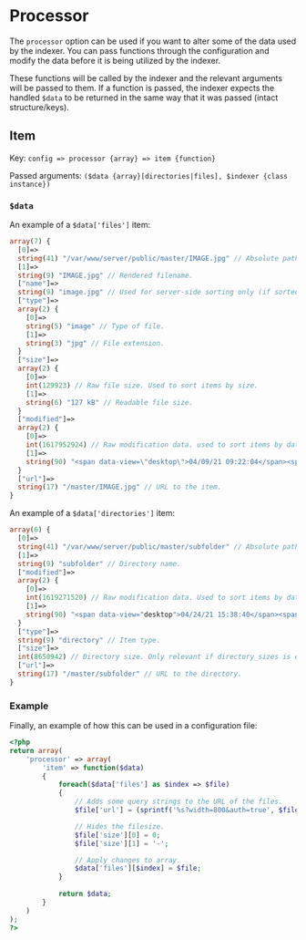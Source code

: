 # Processor

The `processor` option can be used if you want to alter some of the data used by the indexer. You can pass functions through the configuration and modify the data before it is being utilized by the indexer.

These functions will be called by the indexer and the relevant arguments will be passed to them. If a function is passed, the indexer expects the handled `$data` to be returned in the same way that it was passed (intact structure/keys).

## Item
Key: `config => processor {array} => item {function}`

Passed arguments: `($data {array}[directories|files], $indexer {class instance})`

### `$data`
An example of a `$data['files']` item:
```php
array(7) {
  [0]=>
  string(41) "/var/www/server/public/master/IMAGE.jpg" // Absolute path of item.
  [1]=>
  string(9) "IMAGE.jpg" // Rendered filename.
  ["name"]=>
  string(9) "image.jpg" // Used for server-side sorting only (if sorted by name).
  ["type"]=>
  array(2) {
    [0]=>
    string(5) "image" // Type of file.
    [1]=>
    string(3) "jpg" // File extension.
  }
  ["size"]=>
  array(2) {
    [0]=>
    int(129923) // Raw file size. Used to sort items by size.
    [1]=>
    string(6) "127 kB" // Readable file size.
  }
  ["modified"]=>
  array(2) {
    [0]=>
    int(1617952924) // Raw modification data. used to sort items by date.
    [1]=>
    string(90) "<span data-view=\"desktop\">04/09/21 09:22:04</span><span data-view=\"mobile\">09/04/21</span>" // HTML string for showing modified date.
  }
  ["url"]=>
  string(17) "/master/IMAGE.jpg" // URL to the item.
}
```

An example of a `$data['directories']` item:
```php
array(6) {
  [0]=>
  string(41) "/var/www/server/public/master/subfolder" // Absolute path of directory.
  [1]=>
  string(9) "subfolder" // Directory name.
  ["modified"]=>
  array(2) {
    [0]=>
    int(1619271520) // Raw modification data. Used to sort items by date.
    [1]=>
    string(90) "<span data-view="desktop">04/24/21 15:38:40</span><span data-view="mobile">24/04/21</span>" // HTML string for showing modified date.
  }
  ["type"]=>
  string(9) "directory" // Item type.
  ["size"]=>
  int(8650942) // Directory size. Only relevant if directory_sizes is enabled.
  ["url"]=>
  string(17) "/master/subfolder" // URL to the directory.
}
```
### Example

Finally, an example of how this can be used in a configuration file:
```php
<?php
return array(
    'processor' => array(
        'item' => function($data)
        {
            foreach($data['files'] as $index => $file)
            {
                // Adds some query strings to the URL of the files.
                $file['url'] = (sprintf('%s?width=800&auth=true', $file['url']));

                // Hides the filesize.
                $file['size'][0] = 0;
                $file['size'][1] = '-';

                // Apply changes to array.
                $data['files'][$index] = $file;
            }
            
            return $data;
        }
    )
);
?>
```